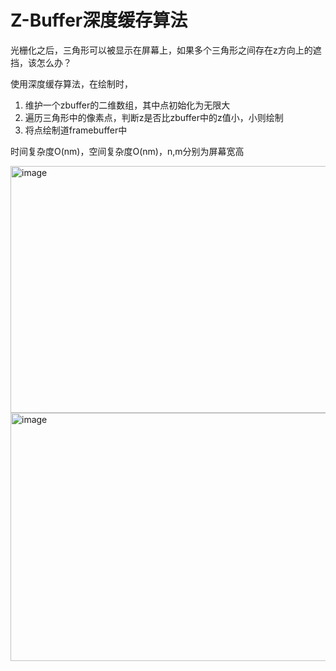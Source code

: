 # Z-Buffer深度缓存算法

光栅化之后，三角形可以被显示在屏幕上，如果多个三角形之间存在z方向上的遮挡，该怎么办？

使用深度缓存算法，在绘制时，
1. 维护一个zbuffer的二维数组，其中点初始化为无限大
2. 遍历三角形中的像素点，判断z是否比zbuffer中的z值小，小则绘制
3. 将点绘制道framebuffer中

时间复杂度O(nm)，空间复杂度O(nm)，n,m分别为屏幕宽高

<img width="622" height="395" alt="image" src="https://github.com/user-attachments/assets/90ce2021-40c7-487a-9b09-73ba05d2c293" />

<img width="674" height="397" alt="image" src="https://github.com/user-attachments/assets/1df59d3e-829f-4487-83f8-d353ccc8a34e" />

